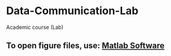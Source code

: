# Data-Communication-Lab
Academic course (Lab)
<h2>To open figure files, use: <a href="">Matlab Software</a></h2>
